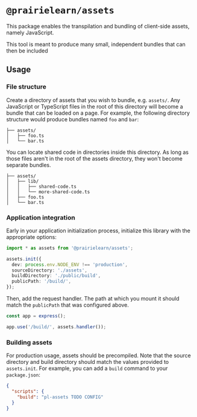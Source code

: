 # `@prairielearn/assets`

This package enables the transpilation and bundling of client-side assets, namely JavaScript.

This tool is meant to produce many small, independent bundles that can then be included

## Usage

### File structure

Create a directory of assets that you wish to bundle, e.g. `assets/`. Any JavaScript or TypeScript files in the root of this directory will become a bundle that can be loaded on a page. For example, the following directory structure would produce bundles named `foo` and `bar`:

```
├── assets/
│   ├── foo.ts
│   └── bar.ts
```

You can locate shared code in directories inside this directory. As long as those files aren't in the root of the assets directory, they won't become separate bundles.

```
├── assets/
│   ├── lib/
│   │   ├── shared-code.ts
│   │   └── more-shared-code.ts
│   ├── foo.ts
│   └── bar.ts
```

### Application integration

Early in your application initialization process, initialize this library with the appropriate options:

```ts
import * as assets from '@prairielearn/assets';

assets.init({
  dev: process.env.NODE_ENV !== 'production',
  sourceDirectory: './assets',
  buildDirectory: './public/build',
  publicPath: '/build/',
});
```

Then, add the request handler. The path at which you mount it should match the `publicPath` that was configured above.

```ts
const app = express();

app.use('/build/', assets.handler());
```

### Building assets

For production usage, assets should be precompiled. Note that the source directory and build directory should match the values provided to `assets.init`. For example, you can add a `build` command to your `package.json`:

```json
{
  "scripts": {
    "build": "pl-assets TODO CONFIG"
  }
}
```

